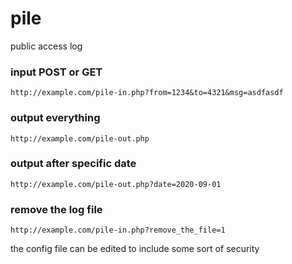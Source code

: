 # pile
public access log

### input POST or GET
    http://example.com/pile-in.php?from=1234&to=4321&msg=asdfasdf

### output everything
    http://example.com/pile-out.php
	
### output after specific date
    http://example.com/pile-out.php?date=2020-09-01

### remove the log file
    http://example.com/pile-in.php?remove_the_file=1

the config file can be edited to include some sort of security
